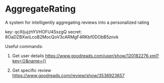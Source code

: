 # AggregateRating
A system for intelligently aggregating reviews into a personalized rating

key: qcXIjujzhYVHOFU4SszgQ
secret: 8OaDZBXwiLcoB2MocQoV3cARMgF4RKbf0DObB5znvk

Useful commands:

1. Get user details
    https://www.goodreads.com/user/show/120182276.xml?key={}&name={}

2. Get specific review
    https://www.goodreads.com/review/show/3536923657